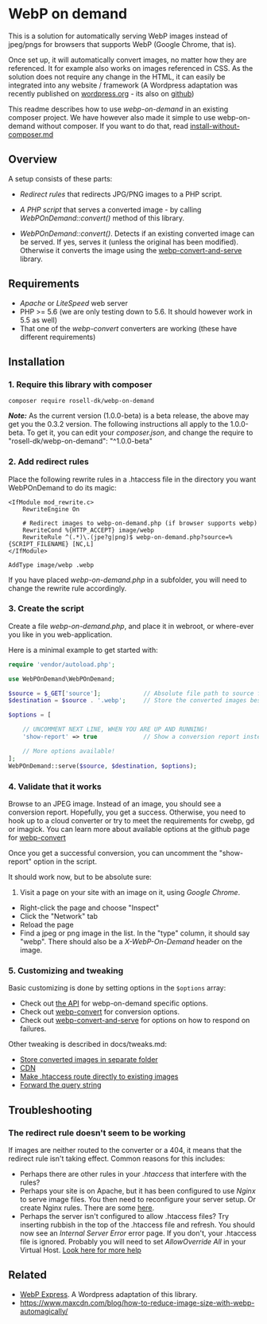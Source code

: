# WebP on demand

This is a solution for automatically serving WebP images instead of jpeg/pngs for browsers that supports WebP (Google Chrome, that is).

Once set up, it will automatically convert images, no matter how they are referenced. It for example also works on images referenced in CSS. As the solution does not require any change in the HTML, it can easily be integrated into any website / framework (A Wordpress adaptation was recently published on [wordpress.org](https://wordpress.org/plugins/webp-express/) - its also on [github](https://github.com/rosell-dk/webp-express))

This readme describes how to use *webp-on-demand* in an existing composer project. We have however also made it simple to use webp-on-demand without composer. If you want to do that, read [install-without-composer.md](https://github.com/rosell-dk/webp-on-demand/blob/master/docs/install-without-composer.md)

## Overview

A setup consists of these parts:

- *Redirect rules* that redirects JPG/PNG images to a PHP script.

- *A PHP script* that serves a converted image - by calling *WebPOnDemand::convert()* method of this library.

- *WebPOnDemand::convert()*.
 Detects if an existing converted image can be served. If yes, serves it (unless the original has been modified). Otherwise it converts the image using the [webp-convert-and-serve](https://github.com/rosell-dk/webp-convert-and-serve) library.


## Requirements

* *Apache* or *LiteSpeed* web server
* PHP >= 5.6  (we are only testing down to 5.6. It should however work in 5.5 as well)
* That one of the *webp-convert* converters are working (these have different requirements)

## Installation

### 1. Require this library with composer
`composer require rosell-dk/webp-on-demand`

***Note:*** As the current version (1.0.0-beta) is a beta release, the above may get you the 0.3.2 version. The following instructions all apply to the 1.0.0-beta. To get it, you can edit your *composer.json*, and change the require to "rosell-dk/webp-on-demand": "^1.0.0-beta"

### 2. Add redirect rules
Place the following rewrite rules in a .htaccess file in the directory you want WebPOnDemand to do its magic:

```
<IfModule mod_rewrite.c>
    RewriteEngine On

    # Redirect images to webp-on-demand.php (if browser supports webp)
    RewriteCond %{HTTP_ACCEPT} image/webp
    RewriteRule ^(.*)\.(jpe?g|png)$ webp-on-demand.php?source=%{SCRIPT_FILENAME} [NC,L]
</IfModule>

AddType image/webp .webp
```
If you have placed *webp-on-demand.php* in a subfolder, you will need to change the rewrite rule accordingly.


### 3. Create the script

Create a file *webp-on-demand.php*, and place it in webroot, or where-ever you like in you web-application.

Here is a minimal example to get started with:

```php
require 'vendor/autoload.php';

use WebPOnDemand\WebPOnDemand;

$source = $_GET['source'];            // Absolute file path to source file. Comes from the .htaccess
$destination = $source . '.webp';     // Store the converted images besides the original images (other options are available!)

$options = [

    // UNCOMMENT NEXT LINE, WHEN YOU ARE UP AND RUNNING!    
    'show-report' => true             // Show a conversion report instead of serving the converted image.

    // More options available!
];
WebPOnDemand::serve($source, $destination, $options);
```

### 4. Validate that it works

Browse to an JPEG image. Instead of an image, you should see a conversion report. Hopefully, you get a success. Otherwise, you need to hook up to a cloud converter or try to meet the requirements for cwebp, gd or imagick. You can learn more about available options at the github page for [webp-convert](https://github.com/rosell-dk/webp-convert)

Once you get a successful conversion, you can uncomment the "show-report" option in the script.

It should work now, but to be absolute sure:

1. Visit a page on your site with an image on it, using *Google Chrome*.
- Right-click the page and choose "Inspect"
- Click the "Network" tab
- Reload the page
- Find a jpeg or png image in the list. In the "type" column, it should say "webp". There should also be a *X-WebP-On-Demand* header on the image.



### 5. Customizing and tweaking

Basic customizing is done by setting options in the `$options` array:
- Check out [the API](https://github.com/rosell-dk/webp-on-demand/blob/master/docs/api.md) for webp-on-demand specific options.
- Check out [webp-convert](https://github.com/rosell-dk/webp-convert/) for conversion options.
- Check out [webp-convert-and-serve](https://github.com/rosell-dk/webp-convert-and-serve/) for options on how to respond on failures.

Other tweaking is described in docs/tweaks.md:
- [Store converted images in separate folder](https://github.com/rosell-dk/webp-on-demand/blob/master/docs/tweaks.md#store-converted-images-in-separate-folder)
- [CDN](https://github.com/rosell-dk/webp-on-demand/blob/master/docs/tweaks.md#cdn)
- [Make .htaccess route directly to existing images](https://github.com/rosell-dk/webp-on-demand/blob/master/docs/tweaks.md#make-htaccess-route-directly-to-existing-images)
- [Forward the query string](https://github.com/rosell-dk/webp-on-demand/blob/master/docs/tweaks.md#forward-the-querystring)


## Troubleshooting

### The redirect rule doesn't seem to be working
If images are neither routed to the converter or a 404, it means that the redirect rule isn't taking effect. Common reasons for this includes:

- Perhaps there are other rules in your *.htaccess* that interfere with the rules?
- Perhaps your site is on Apache, but it has been configured to use *Nginx* to serve image files. You then need to reconfigure your server setup. Or create Nginx rules. There are some [here](https://github.com/S1SYPHOS/kirby-webp#nginx).
- Perhaps the server isn't configured to allow .htaccess files? Try inserting rubbish in the top of the .htaccess file and refresh. You should now see an *Internal Server Error* error page. If you don't, your .htaccess file is ignored. Probably you will need to set *AllowOverride All* in your Virtual Host. [Look here for more help](
https://docs.bolt.cm/3.4/howto/making-sure-htaccess-works#test-if-htaccess-is-working)


## Related
* [WebP Express](https://github.com/rosell-dk/webp-express). A Wordpress adaptation of this library.
* https://www.maxcdn.com/blog/how-to-reduce-image-size-with-webp-automagically/
